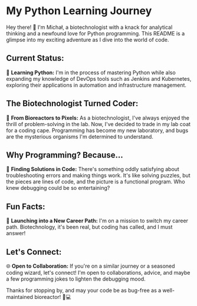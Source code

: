 # My Python Learning Journey

Hey there! 👋 I'm Michał, a biotechnologist with a knack for analytical thinking and a newfound love for Python programming. This README is a glimpse into my exciting adventure as I dive into the world of code.

## Current Status:
🐍 **Learning Python:** I'm in the process of mastering Python while also expanding my knowledge of DevOps tools such as Jenkins and Kubernetes, exploring their applications in automation and infrastructure management.

## The Biotechnologist Turned Coder:
🧪 **From Bioreactors to Pixels:** As a biotechnologist, I've always enjoyed the thrill of problem-solving in the lab. Now, I've decided to trade in my lab coat for a coding cape. Programming has become my new laboratory, and bugs are the mysterious organisms I'm determined to understand.

## Why Programming? Because...
🤖 **Finding Solutions in Code:** There's something oddly satisfying about troubleshooting errors and making things work. It's like solving puzzles, but the pieces are lines of code, and the picture is a functional program. Who knew debugging could be so entertaining?

## Fun Facts:
🚀 **Launching into a New Career Path:** I'm on a mission to switch my career path. Biotechnology, it's been real, but coding has called, and I must answer!

## Let's Connect:
🌐 **Open to Collaboration:** If you're on a similar journey or a seasoned coding wizard, let's connect! I'm open to collaborations, advice, and maybe a few programming jokes to lighten the debugging mood.

Thanks for stopping by, and may your code be as bug-free as a well-maintained bioreactor! 🧬💻

